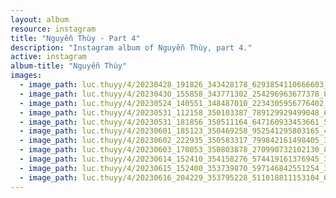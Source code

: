 ```yaml
---
layout: album
resource: instagram
title: "Nguyễn Thùy - Part 4"
description: "Instagram album of Nguyễn Thùy, part 4."
active: instagram
album-title: "Nguyễn Thùy"
images:
  - image_path: luc.thuyy/4/20230428_191826_343428178_6293854110666603_8662170612649999199_n.jpg
  - image_path: luc.thuyy/4/20230430_155858_343771302_254296963677378_8656010639350716484_n.jpg
  - image_path: luc.thuyy/4/20230524_140551_348487010_2234305956776402_1290977502553533886_n.jpg
  - image_path: luc.thuyy/4/20230531_112158_350103387_789129929499048_6933936259868106524_n.jpg
  - image_path: luc.thuyy/4/20230531_181856_350511164_647160933453661_5270872307163852523_n.jpg
  - image_path: luc.thuyy/4/20230601_185123_350469258_952541295803165_4181774829088652480_n.jpg
  - image_path: luc.thuyy/4/20230602_222935_350583317_799842161498405_3223659883361081918_n.jpg
  - image_path: luc.thuyy/4/20230603_170053_350803878_270990732102130_829698072521551924_n.jpg
  - image_path: luc.thuyy/4/20230614_152410_354158276_574419161376945_3762975157609678761_n.jpg
  - image_path: luc.thuyy/4/20230615_152400_353739870_597146842551254_385809173433407863_n.jpg
  - image_path: luc.thuyy/4/20230616_204229_353795228_511018811153104_6785105131006949302_n.jpg
---
```

